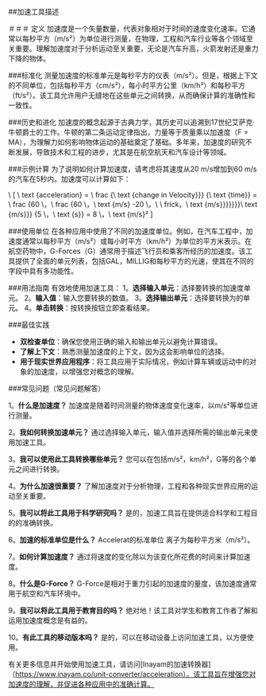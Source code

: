 ##加速工具描述

＃＃＃ 定义
加速度是一个矢量数量，代表对象相对于时间的速度变化速率。它通常以每秒平方（m/s²）为单位进行测量，在物理，工程和汽车行业等各个领域至关重要。理解加速度对于分析运动至关重要，无论是汽车升高，火箭发射还是重力下降的物体。

###标准化
测量加速度的标准单元是每秒平方的仪表（m/s²）。但是，根据上下文的不同单位，包括每秒平方（cm/s²），每小时平方公里（km/h²）和每秒平方（ft/s²）。该工具允许用户无缝地在这些单元之间转换，从而确保计算的准确性和一致性。

###历史和进化
加速度的概念起源于古典力学，其历史可以追溯到17世纪艾萨克·牛顿爵士的工作。牛顿的第二条运动定律指出，力量等于质量乘以加速度（F = MA），为理解力如何影响物体运动的基础奠定了基础。多年来，加速度的研究不断发展，导致技术和工程的进步，尤其是在航空航天和汽车设计等领域。

###示例计算
为了说明如何计算加速度，请考虑将其速度从20 m/s增加到60 m/s的汽车在5秒内。加速度可以计算如下：

\ [
\ text {acceleration} = \ frac {\ text {change in Velocity}}} {\ text {time}} = \ frac {60 \，\ frac {60 \，\ text {m/s} -20 \，\ \ frick，\ text {m/s}}}}}}}\ text {m/s}}} {5 \，\ text {s}} = 8 \，\ text {m/s}²
\]

###使用单位
在各种应用中使用了不同的加速度单位。例如，在汽车工程中，加速度通常以每秒平方（m/s²）或每小时平方（km/h²）为单位的平方米表示。在航空药物中，G-Forces（G）通常用于描述飞行员和乘客所经历的加速度。该工具提供了全面的单元列表，包括GAL，MILLIG和每秒平方的光速，使其在不同的字段中具有多功能性。

###用法指南
有效地使用加速工具：
1。**选择输入单元**：选择要转换的加速度单元。
2。**输入值**：输入您要转换的数值。
3。**选择输出单元**：选择要转换为的单元。
4。**单击转换**：按转换按钮立即查看结果。

###最佳实践
-  **双检查单位**：确保您使用正确的输入和输出单元以避免计算错误。
-  **了解上下文**：熟悉测量加速度的上下文，因为这会影响单位的选择。
-  **用于现实世界应用程序**：将工具应用于实际情况，例如计算车辆或运动中的对象的加速度，以增强您对概念的理解。

###常见问题（常见问题解答）

1。**什么是加速度？**
加速度是随着时间测量的物体速度变化速率，以m/s²等单位进行测量。

2。**我如何转换加速单元？**
通过选择输入单元，输入值并选择所需的输出单元来使用加速工具。

3。**我可以使用此工具转换哪些单元？**
您可以在包括m/s²，km/h²，G等的各个单元之间进行转换。

4。**为什么加速很重要？**
了解加速度对于分析物理，工程和各种现实世界应用的运动至关重要。

5。**我可以将此工具用于科学研究吗？**
是的，加速工具旨在提供适合科学和工程目的的准确转换。

6。**加速的标准单位是什么？**
Accelerat的标准单位 离子为每秒平方米（m/s²）。

7。**如何计算加速度？**
通过将速度的变化除以为该变化所花费的时间来计算加速度。

8。**什么是G-Force？**
G-Force是相对于重力引起的加速度的量度，该加速度通常用于航空和汽车环境中。

9。**我可以将此工具用于教育目的吗？**
绝对地！该工具对学生和教育工作者了解和运用加速度概念是有益的。

10。**有此工具的移动版本吗？**
是的，可以在移动设备上访问加速工具，以方便使用。

有关更多信息并开始使用加速工具，请访问[Inayam的加速转换器]（https://www.inayam.co/unit-converter/acceleration）。该工具旨在增强您对加速度的理解，并促进各种应用中的准确计算。